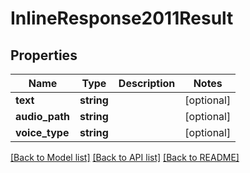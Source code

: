 # InlineResponse2011Result

## Properties
Name | Type | Description | Notes
------------ | ------------- | ------------- | -------------
**text** | **string** |  | [optional] 
**audio_path** | **string** |  | [optional] 
**voice_type** | **string** |  | [optional] 

[[Back to Model list]](../README.md#documentation-for-models) [[Back to API list]](../README.md#documentation-for-api-endpoints) [[Back to README]](../README.md)


